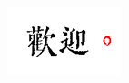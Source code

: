 **<div align=center>![](https://github.com/zhouhongyucs/zhouhongyucs/blob/main/Pic/welcome.png)</div>**
